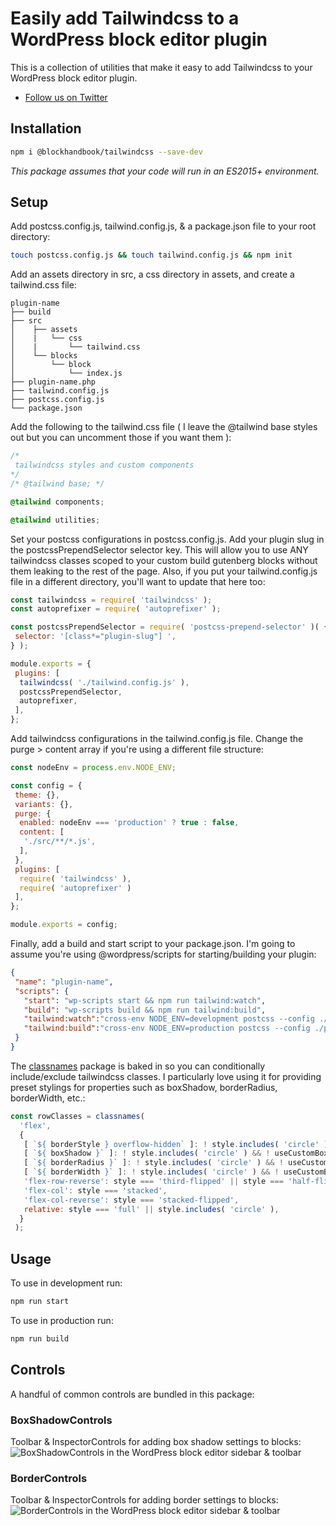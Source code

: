 # Easily add Tailwindcss to a WordPress block editor plugin

This is a collection of utilities that make it easy to add Tailwindcss to your WordPress block editor plugin.

* [Follow us on Twitter](https://twitter.com/blockhandbook)

## Installation

```bash
npm i @blockhandbook/tailwindcss --save-dev
```

_This package assumes that your code will run in an ES2015+ environment._

## Setup

Add postcss.config.js, tailwind.config.js, & a package.json file to your root directory:

```bash
touch postcss.config.js && touch tailwind.config.js && npm init
```

Add an assets directory in src, a css directory in assets, and create a tailwind.css file:

```none
plugin-name
├── build
├── src
│    ├── assets
│    |   └── css
│    |       └── tailwind.css
│    └── blocks
│        └── block
│            └── index.js
├── plugin-name.php
├── tailwind.config.js
├── postcss.config.js
└── package.json
```

Add the following to the tailwind.css file ( I leave the @tailwind base styles out but you can uncomment those if you want them ):

```css
/*
 tailwindcss styles and custom components
*/
/* @tailwind base; */

@tailwind components;

@tailwind utilities;
```

Set your postcss configurations in postcss.config.js.  Add your plugin slug in the postcssPrependSelector selector key.  This will allow you to use ANY tailwindcss classes scoped to your custom build gutenberg blocks without them leaking to the rest of the page.  Also, if you put your tailwind.config.js file in a different directory, you'll want to update that here too:

```javascript
const tailwindcss = require( 'tailwindcss' );
const autoprefixer = require( 'autoprefixer' );

const postcssPrependSelector = require( 'postcss-prepend-selector' )( {
 selector: '[class*="plugin-slug"] ',
} );

module.exports = {
 plugins: [
  tailwindcss( './tailwind.config.js' ),
  postcssPrependSelector,
  autoprefixer,
 ],
};
```

Add tailwindcss configurations in the tailwind.config.js file.  Change the purge > content array if you're using a different file structure:

```javascript
const nodeEnv = process.env.NODE_ENV;

const config = {
 theme: {},
 variants: {},
 purge: {
  enabled: nodeEnv === 'production' ? true : false,
  content: [
   './src/**/*.js',
  ],
 },
 plugins: [
  require( 'tailwindcss' ),
  require( 'autoprefixer' )
 ],
};

module.exports = config;

```

Finally, add a build and start script to your package.json.  I'm going to assume you're using @wordpress/scripts for starting/building your plugin:

```json
{
 "name": "plugin-name",
 "scripts": {
   "start": "wp-scripts start && npm run tailwind:watch",
   "build": "wp-scripts build && npm run tailwind:build",
   "tailwind:watch":"cross-env NODE_ENV=development postcss --config ./postcss.config.js ./src/assets/css/tailwind.css -o ./build/tailwind.css -w",
   "tailwind:build":"cross-env NODE_ENV=production postcss --config ./postcss.config.js ./src/assets/css/tailwind.css -o ./build/tailwind.css"
 }
}
```

The [classnames](https://www.npmjs.com/package/classnames) package is baked in so you can conditionally include/exclude tailwindcss classes.  I particularly love using it for providing preset stylings for properties such as boxShadow, borderRadius, borderWidth, etc.:

```javascript
const rowClasses = classnames(
  'flex',
  {
   [ `${ borderStyle } overflow-hidden` ]: ! style.includes( 'circle' ),
   [ `${ boxShadow }` ]: ! style.includes( 'circle' ) && ! useCustomBoxShadow,
   [ `${ borderRadius }` ]: ! style.includes( 'circle' ) && ! useCustomBorderRadius,
   [ `${ borderWidth }` ]: ! style.includes( 'circle' ) && ! useCustomBorderWidth,
   'flex-row-reverse': style === 'third-flipped' || style === 'half-flipped',
   'flex-col': style === 'stacked',
   'flex-col-reverse': style === 'stacked-flipped',
   relative: style === 'full' || style.includes( 'circle' ),
  }
 );
```

## Usage

To use in development run:

```bash
npm run start
```

To use in production run:

```bash
npm run build
```

## Controls

A handful of common controls are bundled in this package:

### BoxShadowControls

Toolbar & InspectorControls for adding box shadow settings to blocks:
![BoxShadowControls in the WordPress block editor sidebar & toolbar](https://blockhandbook.com/wp-content/uploads/2020/05/BoxShadowControls-screenshot.png)

### BorderControls

Toolbar & InspectorControls for adding border settings to blocks:
![BorderControls in the WordPress block editor sidebar & toolbar](https://blockhandbook.com/wp-content/uploads/2020/05/Copy-of-BorderControls-Screenshot.png)

